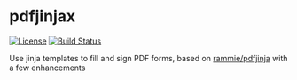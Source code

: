 pdfjinjax
========

[![License](https://img.shields.io/badge/License-MIT%20License-blue.svg)](https://raw.githubusercontent.com/edgaraafelix/pdfjinjax/master/LICENSE)
[![Build Status](https://travis-ci.org/edgaraafelix/pdfjinjax.svg?branch=main)](https://travis-ci.org/edgaraafelix/pdfjinjax)

Use jinja templates to fill and sign PDF forms, based on [rammie/pdfjinja](https://github.com/rammie/pdfjinja) with a few enhancements
